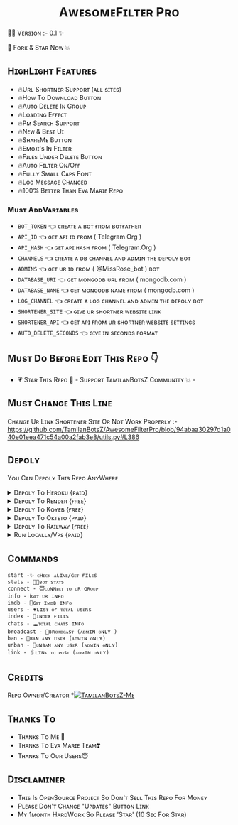 
  <h1 align="center">
    <b>AᴡᴇsᴏᴍᴇFɪʟᴛᴇʀ Pʀᴏ</b>
    </h1>

👩‍💻 Vᴇʀsɪᴏɴ :- 0.1 ✨

🌟 Fᴏʀᴋ & Sᴛᴀʀ Nᴏᴡ 💥

## HɪɢʜLɪɢʜᴛ Fᴇᴀᴛᴜʀᴇs

- 🔥Uʀʟ Sʜᴏʀᴛɴᴇʀ Sᴜᴘᴘᴏʀᴛ (ᴀʟʟ sɪᴛᴇs)
- 🔥Hᴏᴡ Tᴏ Dᴏᴡɴʟᴏᴀᴅ Bᴜᴛᴛᴏɴ
- 🔥Aᴜᴛᴏ Dᴇʟᴇᴛᴇ Iɴ Gʀᴏᴜᴘ
- 🔥Lᴏᴀᴅɪɴɢ Eғғᴇᴄᴛ
- 🔥Pᴍ Sᴇᴀʀᴄʜ Sᴜᴘᴘᴏʀᴛ
- 🔥Nᴇᴡ & Bᴇsᴛ Uɪ
- 🔥SʜᴀʀᴇMᴇ Bᴜᴛᴛᴏɴ 
- 🔥Eᴍᴏᴊɪ's Iɴ Fɪʟᴛᴇʀ
- 🔥Fɪʟᴇs Uɴᴅᴇʀ Dᴇʟᴇᴛᴇ Bᴜᴛᴛᴏɴ
- 🔥Aᴜᴛᴏ Fɪʟᴛᴇʀ Oɴ/Oғғ
- 🔥Fᴜʟʟʏ Sᴍᴀʟʟ Cᴀᴘs Fᴏɴᴛ
- 🔥Lᴏɢ Mᴇssᴀɢᴇ Cʜᴀɴɢᴇᴅ
- 🔥100% Bᴇᴛᴛᴇʀ Tʜᴀɴ Eᴠᴀ Mᴀʀɪᴇ Rᴇᴘᴏ


### Mᴜsᴛ AᴅᴅVᴀʀɪᴀʙʟᴇs

- `BOT_TOKEN` 👈 ᴄʀᴇᴀᴛᴇ ᴀ ʙᴏᴛ ғʀᴏᴍ ʙᴏᴛғᴀᴛʜᴇʀ
- `API_ID` 👈 ɢᴇᴛ ᴀᴘɪ ɪᴅ ғʀᴏᴍ ( Telegram.Org )
- `API_HASH` 👈 ɢᴇᴛ ᴀᴘɪ ʜᴀsʜ ғʀᴏᴍ ( Telegram.Org )
- `CHANNELS` 👈 ᴄʀᴇᴀᴛᴇ ᴀ ᴅʙ ᴄʜᴀɴɴᴇʟ ᴀɴᴅ ᴀᴅᴍɪɴ ᴛʜᴇ ᴅᴇᴘᴏʟʏ ʙᴏᴛ
- `ADMINS` 👈 ɢᴇᴛ ᴜʀ ɪᴅ ғʀᴏᴍ ( @MissRose_bot ) ʙᴏᴛ
- `DATABASE_URI` 👈 ɢᴇᴛ ᴍᴏɴɢᴏᴅʙ ᴜʀʟ ғʀᴏᴍ ( mongodb.com )
- `DATABASE_NAME` 👈 ɢᴇᴛ ᴍᴏɴɢᴏᴅʙ ɴᴀᴍᴇ ғʀᴏᴍ ( mongodb.com )
- `LOG_CHANNEL` 👈 ᴄʀᴇᴀᴛᴇ ᴀ ʟᴏɢ ᴄʜᴀɴɴᴇʟ ᴀɴᴅ ᴀᴅᴍɪɴ ᴛʜᴇ ᴅᴇᴘᴏʟʏ ʙᴏᴛ
- `SHORTENER_SITE` 👈 ɢɪᴠᴇ ᴜʀ sʜᴏʀᴛɴᴇʀ ᴡᴇʙsɪᴛᴇ ʟɪɴᴋ 
- `SHORTENER_API` 👈 ɢᴇᴛ ᴀᴘɪ ғʀᴏᴍ ᴜʀ sʜᴏʀᴛɴᴇʀ ᴡᴇʙsɪᴛᴇ sᴇᴛᴛɪɴɢs
- `AUTO_DELETE_SECONDS` 👈 ɢɪᴠᴇ ɪɴ sᴇᴄᴏɴᴅs ғᴏʀᴍᴀᴛ

## Mᴜsᴛ Dᴏ Bᴇғᴏʀᴇ Eᴅɪᴛ Tʜɪs Rᴇᴘᴏ 👇

 - 💗 Sᴛᴀʀ Tʜɪs Rᴇᴘᴏ 🌟 - Sᴜᴘᴘᴏʀᴛ TᴀᴍɪʟᴀɴBᴏᴛsZ Cᴏᴍᴍᴜɴɪᴛʏ 💥 -

## Mᴜsᴛ Cʜᴀɴɢᴇ Tʜɪs Lɪɴᴇ

Cʜᴀɴɢᴇ Uʀ Lɪɴᴋ Sʜᴏʀᴛᴇɴᴇʀ Sɪᴛᴇ Oʀ Nᴏᴛ Wᴏʀᴋ Pʀᴏᴘᴇʀʟʏ :- https://github.com/TamilanBotsZ/AwesomeFilterPro/blob/94abaa30297d1a040e01eea471c54a00a2fab3e8/utils.py#L386

## Dᴇᴘᴏʟʏ
Yᴏᴜ Cᴀɴ Dᴇᴘᴏʟʏ Tʜɪs Rᴇᴘᴏ AɴʏWʜᴇʀᴇ

<details><summary>Dᴇᴘᴏʟʏ Tᴏ Hᴇʀᴏᴋᴜ {ᴘᴀɪᴅ}</summary>
<p>
<br>
<a href="https://heroku.com/deploy?template=https://github.com/V-Ujjwal/Autofilter-and-Shortner">
  <img src="https://www.herokucdn.com/deploy/button.svg" alt="Deploy">
  </a>
  </p>
  </details>

<details><summary>Dᴇᴘᴏʟʏ Tᴏ Rᴇɴᴅᴇʀ {ғʀᴇᴇ}</summary>
<p>
<br>
<a href="https://dashboard.render.com/select-repo?type=web">
  <img src="https://render.com/images/deploy-to-render-button.svg" alt="deploy-to-render">
  </a>
  </p>
  <p>
</details>
<details><summary>Dᴇᴘᴏʟʏ Tᴏ Kᴏʏᴇʙ {ғʀᴇᴇ}</summary>
<p>
<br>
<a href="https://app.koyeb.com/deploy?type=git&repository=github.com/TamilanBotsZ/AwesomeFilterPro&branch=main">
  <img src="https://www.koyeb.com/static/images/deploy/button.svg" alt="deploy-to-koyeb">
  </a>
  </p>
  <p>
</details>  
<details><summary>Dᴇᴘᴏʟʏ Tᴏ Oᴋᴛᴇᴛᴏ {ᴘᴀɪᴅ}</summary>
<p>
<br>
<a href="https://cloud.okteto.com/deploy?repository=https://github.com/TamilanBotsZ/AwesomeFilterPro">
  <img src="https://okteto.com/develop-okteto.svg" alt="deploy-to-okteto">
  </a>
  </p>
  </details>
<details><summary>Dᴇᴘᴏʟʏ Tᴏ Rᴀɪʟᴡᴀʏ {ғʀᴇᴇ}</summary>
<p>
<br>
<a href="https://railway.app/new/template?template=https%3A%2F%2Fgithub.com%2FTamilanBotsZ%2FAwesomeFilterPro">
  <img src="https://railway.app/button.svg" alt="deploy-to-railway">
  </a>
  </p>
  </details>
<details><summary>Rᴜɴ Lᴏᴄᴀʟʟʏ/Vᴘs {ᴘᴀɪᴅ}</summary>
<p>
You must have the latest version of <a href="golang.org">go</a> installed first
<pre>
git clone https://github.com/TamilanBotsZ/AwesomeFilterPro
cd AwesomeFilterPro
go build .
./AwesomeFilterPro
</pre>
</p>
</details>

## Cᴏᴍᴍᴀɴᴅs
```
start -✨ ᴄʜᴇᴄᴋ ᴀʟɪᴠᴇ/ɢᴇᴛ ғɪʟᴇs 
stats - 👩‍💻ʙᴏᴛ sᴛᴀᴛs
connect - 😇ᴄᴏɴɴᴇᴄᴛ ᴛᴏ ᴜʀ ɢʀᴏᴜᴘ
info - ℹ️ɢᴇᴛ ᴜʀ ɪɴғᴏ
imdb - 📇ɢᴇᴛ ɪᴍᴅʙ ɪɴғᴏ
users - 💗ʟɪsᴛ ᴏғ ᴛᴏᴛᴀʟ ᴜsᴇʀs
index - 📁ɪɴᴅᴇx ғɪʟᴇs
chats - 🕳️ᴛᴏᴛᴀʟ ᴄʜᴀᴛs ɪɴғᴏ
broadcast - 🔮ʙʀᴏᴀᴅᴄᴀsᴛ (ᴀᴅᴍɪɴ ᴏɴʟʏ )
ban - 🤕ʙᴀɴ ᴀɴʏ ᴜsᴇʀ (ᴀᴅᴍɪɴ ᴏɴʟʏ)
unban - 🙇ᴜɴʙᴀɴ ᴀɴʏ ᴜsᴇʀ (ᴀᴅᴍɪɴ ᴏɴʟʏ)
link - 🖇️ʟɪɴᴋ ᴛᴏ ᴘᴏsᴛ (ᴀᴅᴍɪɴ ᴏɴʟʏ)
```

## Cʀᴇᴅɪᴛs
Rᴇᴘᴏ Oᴡɴᴇʀ/Cʀᴇᴀᴛᴏʀ *[![TᴀᴍɪʟᴀɴBᴏᴛsZ-Mᴇ](https://img.shields.io/static/v1?label=TamilanBotsZ&message=devs&color=critical)](https://telegram.dog/Tamilan_BotsZ)

## Tʜᴀɴᴋs Tᴏ 
 - Tʜᴀɴᴋs Tᴏ Mᴇ 🤩
 - Tʜᴀɴᴋs Tᴏ Eᴠᴀ Mᴀʀɪᴇ Tᴇᴀᴍ❣️
 - Tʜᴀɴᴋs Tᴏ Oᴜʀ Usᴇʀs😇

## Dɪsᴄʟᴀᴍɪɴᴇʀ

- Tʜɪs Is OᴘᴇɴSᴏᴜʀᴄᴇ Pʀᴏᴊᴇᴄᴛ Sᴏ Dᴏɴ'ᴛ Sᴇʟʟ Tʜɪs Rᴇᴘᴏ Fᴏʀ Mᴏɴᴇʏ
- Pʟᴇᴀsᴇ Dᴏɴ'ᴛ Cʜᴀɴɢᴇ "Uᴘᴅᴀᴛᴇs" Bᴜᴛᴛᴏɴ Lɪɴᴋ
- Mʏ 1ᴍᴏɴᴛʜ HᴀʀᴅWᴏʀᴋ Sᴏ Pʟᴇᴀsᴇ 'Sᴛᴀʀ' (10 Sᴇᴄ Fᴏʀ Sᴛᴀʀ)
